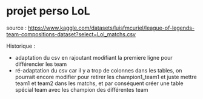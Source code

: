 # projet perso LoL

source : https://www.kaggle.com/datasets/luisfmcuriel/league-of-legends-team-compositions-dataset?select=Lol_matchs.csv

Historique :
- adaptation du csv en rajoutant modifiant la premiere ligne pour différencier les team
- ré-adaptation du csv car il y a trop de colonnes dans les tables, on pourrait encore modifier pour retirer les champion1_team1 et juste mettre
team1 et team2 dans les matchs, et par conséquent créer une table spécial team avec les champion des différentes team
